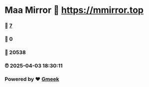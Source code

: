 # Maa Mirror :link: https://mmirror.top 
### :page_facing_up: [7](https://mmirror.top/tag.html) 
### :speech_balloon: 0 
### :hibiscus: 20538 
### :alarm_clock: 2025-04-03 18:30:11 
### Powered by :heart: [Gmeek](https://github.com/Meekdai/Gmeek)
